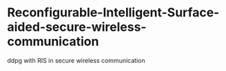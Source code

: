 # Reconfigurable-Intelligent-Surface-aided-secure-wireless-communication
ddpg with RIS in secure wireless communication 
